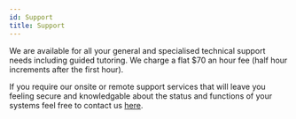 ```yaml
---
id: Support
title: Support
---
```


We are available for all your general and specialised technical support needs including guided tutoring. We charge a flat $70 an hour fee (half hour increments after the first hour).

If you require our onsite or remote support services that will leave you feeling secure and knowledgable about the status and functions of your systems feel free to contact us [here](Contact.md).
